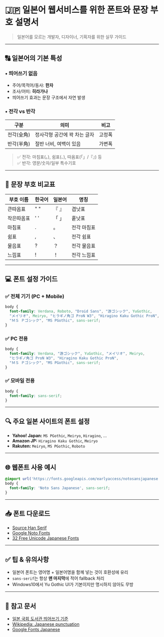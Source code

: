 # 🇯🇵 일본어 웹서비스를 위한 폰트와 문장 부호 설명서

> 일본어를 모르는 개발자, 디자이너, 기획자를 위한 실무 가이드

---

## 🔠 일본어의 기본 특성

### • 띄어쓰기 없음
- 주어/목적어/동사: **한자**
- 조사/어미: **히라가나**
- 띄어쓰기 효과는 문장 구조에서 자연 발생

### • 전각 vs 반각
| 구분 | 의미 | 비고 |
|------|------|------|
| 전각(全角) | 정사각형 공간에 꽉 차는 글자 | 고정폭 |
| 반각(半角) | 절반 너비, 여백이 있음 | 가변폭 |

> ✅ 전각: 마침표(。), 쉼표(、), 따옴표(「」/『』) 등  
> ✅ 반각: 영문/숫자/일부 특수기호

---

## 📝 문장 부호 비교표

| 부호 이름 | 한국어 | 일본어 | 명칭 |
|-----------|--------|--------|------|
| 큰따옴표 | " " | 『 』 | 겹낫표 |
| 작은따옴표 | ' ' | 「 」 | 홑낫표 |
| 마침표 | . | 。 | 전각 마침표 |
| 쉼표 | , | 、 | 전각 쉼표 |
| 물음표 | ? | ？ | 전각 물음표 |
| 느낌표 | ! | ！ | 전각 느낌표 |

---

## 💻 폰트 설정 가이드

### ✅ 전체 기기 (PC + Mobile)
```css
body {
  font-family: Verdana, Roboto, "Droid Sans", "游ゴシック", YuGothic,
  "メイリオ", Meiryo, "ヒラギノ角ゴ ProN W3", "Hiragino Kaku Gothic ProN",
  "ＭＳ Ｐゴシック", "MS PGothic", sans-serif;
}
```

### ✅ PC 전용
```css
body {
  font-family: Verdana, "游ゴシック", YuGothic, "メイリオ", Meiryo,
  "ヒラギノ角ゴ ProN W3", "Hiragino Kaku Gothic ProN",
  "ＭＳ Ｐゴシック", "MS PGothic", sans-serif;
}
```

### ✅ 모바일 전용
```css
body {
  font-family: sans-serif;
}
```

---

## 🔍 주요 일본 사이트의 폰트 설정

- **Yahoo! Japan:** `MS PGothic`, `Meiryo`, `Hiragino`, ...
- **Amazon JP:** `Hiragino Kaku Gothic`, `Meiryo`
- **Rakuten:** `Meiryo`, `MS PGothic`, `Roboto`

---

## 🌐 웹폰트 사용 예시

```css
@import url('https://fonts.googleapis.com/earlyaccess/notosansjapanese.css');
body {
  font-family: 'Noto Sans Japanese', sans-serif;
}
```

---

## 📥 폰트 다운로드

- [Source Han Serif](https://github.com/adobe-fonts/source-han-serif)
- [Google Noto Fonts](https://www.google.com/get/noto)
- [32 Free Unicode Japanese Fonts](https://www.wazu.jp/gallery/Fonts_Japanese.html)

---

## ✅ 팁 & 유의사항

- 일본어 폰트는 영어명 + 일본어명을 함께 넣는 것이 호환성에 유리
- `sans-serif`는 항상 **맨 마지막**에 적어 fallback 처리
- Windows10에서 Yu Gothic UI가 기본이지만 명시하지 않아도 무방

---

## 🔗 참고 문서

- [일본 국회 도서관 띄어쓰기 기준](https://www.ndl.go.jp/jp)
- [Wikipedia: Japanese punctuation](https://en.wikipedia.org/wiki/Japanese_punctuation)
- [Google Fonts Japanese](https://fonts.google.com/earlyaccess)